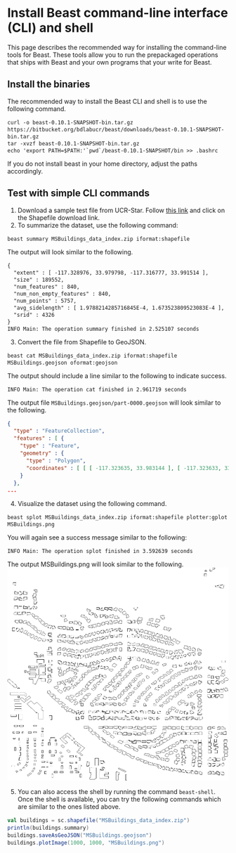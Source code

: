 # Install Beast command-line interface (CLI) and shell
This page describes the recommended way for installing the command-line tools for Beast.
These tools allow you to run the prepackaged operations that ships with Beast
and your own programs that your write for Beast.

## Install the binaries

The recommended way to install the Beast CLI and shell is to use the following command.
```shell
curl -o beast-0.10.1-SNAPSHOT-bin.tar.gz https://bitbucket.org/bdlabucr/beast/downloads/beast-0.10.1-SNAPSHOT-bin.tar.gz
tar -xvzf beast-0.10.1-SNAPSHOT-bin.tar.gz
echo 'export PATH=$PATH:'`pwd`/beast-0.10.1-SNAPSHOT/bin >> .bashrc
```
If you do not install beast in your home directory, adjust the paths accordingly.

## Test with simple CLI commands

1. Download a sample test file from UCR-Star. Follow [this link](https://doi.org/10.6086/N1C24TGK#mbr=9qh961gutd,9qh96kh7h0) and click on the Shapefile download link.
2. To summarize the dataset, use the following command:
```shell
beast summary MSBuildings_data_index.zip iformat:shapefile
```
The output will look similar to the following.
```text
{
  "extent" : [ -117.328976, 33.979798, -117.316777, 33.991514 ],
  "size" : 189552,
  "num_features" : 840,
  "num_non_empty_features" : 840,
  "num_points" : 5757,
  "avg_sidelength" : [ 1.9788214285716845E-4, 1.673523809523083E-4 ],
  "srid" : 4326
}
INFO Main: The operation summary finished in 2.525107 seconds
```
3. Convert the file from Shapefile to GeoJSON.
```shell
beast cat MSBuildings_data_index.zip iformat:shapefile MSBuildings.geojson oformat:geojson
```
The output should include a line similar to the following to indicate success.
```
INFO Main: The operation cat finished in 2.961719 seconds
```
The output file `MSBuildings.geojson/part-0000.geojson` will look similar to the following.
```json
{
  "type" : "FeatureCollection",
  "features" : [ {
    "type" : "Feature",
    "geometry" : {
      "type" : "Polygon",
      "coordinates" : [ [ [ -117.323635, 33.983144 ], [ -117.323633, 33.983269 ], [ -117.323783, 33.98327 ], [ -117.323785, 33.983146 ], [ -117.323635, 33.983144 ] ] ]
    }
  },
...
```

4. Visualize the dataset using the following command.
```shell
beast splot MSBuildings_data_index.zip iformat:shapefile plotter:gplot MSBuildings.png
```
You will again see a success message similar to the following:
```text
INFO Main: The operation splot finished in 3.592639 seconds
```
The output MSBuildings.png will look similar to the following.
![MSBuildings visualization](images/MSBuildings.png)

5. You can also access the shell by running the command `beast-shell`.
Once the shell is available, you can try the following commands which are similar to the ones
   listed above.
```scala
val buildings = sc.shapefile("MSBuildings_data_index.zip")
println(buildings.summary)
buildings.saveAsGeoJSON("MSBuildings.geojson")
buildings.plotImage(1000, 1000, "MSBuildings.png")
```
